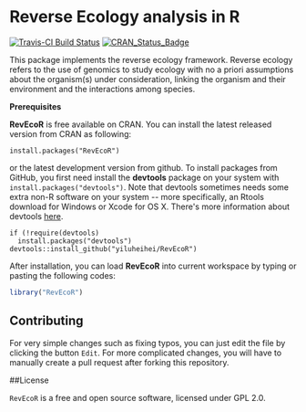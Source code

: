 # Reverse Ecology analysis in  R

[![Travis-CI Build Status](https://travis-ci.org/yiluheihei/RevEcoR.svg?branch=master)](https://travis-ci.org/yiluheihei/RevEcoR)
[![CRAN_Status_Badge](http://www.r-pkg.org/badges/version/RevEcoR)](https://cran.r-project.org/package=RevEcoR)

This package implements the reverse ecology framework. 
Reverse ecology refers to the use of genomics to study ecology with no a priori
assumptions about the organism(s) under consideration, linking the organism and
their environment and the interactions among species.

**Prerequisites**

**RevEcoR** is free available on CRAN. You can install the latest released 
version from CRAN as following:

```{r,eval=FALSE} 
install.packages("RevEcoR") 
```

or the latest development version from github. To install packages from GitHub,
you first need install the **devtools** package on your system with 
`install.packages("devtools")`. Note that devtools sometimes needs some 
extra non-R software on your system -- more specifically, an Rtools download for
Windows or Xcode for OS X. There's more information about devtools
[here](https://github.com/hadley/devtools).
  
```{r,eval=FALSE} 
if (!require(devtools) 
  install.packages("devtools") 
devtools::install_github("yiluheihei/RevEcoR") 
```


After installation, you can load **RevEcoR** into current workspace by typing or pasting the following codes:

 ```R
library("RevEcoR")
 ```
## Contributing

For very simple changes such as fixing typos, you can just edit the file by clicking the button `Edit`. 
For more complicated changes, you will have to manually create a pull request after forking this repository.
 
##License

`RevEcoR` is a free and open source software, licensed under GPL 2.0.
